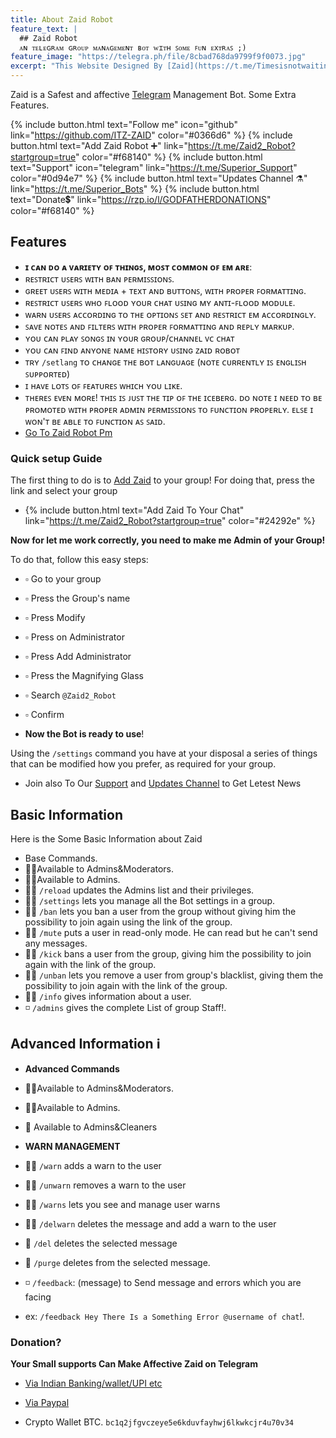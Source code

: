 ```yaml
---
title: About Zaid Robot
feature_text: |
  ## Zaid Robot
  ᴀɴ ᴛᴇʟᴇɢʀᴀᴍ ɢʀᴏᴜᴘ ᴍᴀɴᴀɢᴇᴍᴇɴᴛ ʙᴏᴛ ᴡɪᴛʜ ꜱᴏᴍᴇ ꜰᴜɴ ᴇxᴛʀᴀꜱ ;)
feature_image: "https://telegra.ph/file/8cbad768da9799f9f0073.jpg"
excerpt: "This Website Designed By [Zaid](https://t.me/Timesisnotwaiting) To Make Affective Information About Zaid 🤨."
---
```

<script async src="https://pagead2.googlesyndication.com/pagead/js/adsbygoogle.js?client=ca-pub-5884051158127501"
     crossorigin="anonymous"></script>

Zaid is a Safest and affective [Telegram](https://t.me/Zaid2_Robot) Management Bot. Some Extra Features.

{% include button.html text="Follow me" icon="github" link="https://github.com/ITZ-ZAID" color="#0366d6" %} {% include button.html text="Add Zaid Robot ➕" link="https://t.me/Zaid2_Robot?startgroup=true" color="#f68140" %} {% include button.html text="Support" icon="telegram" link="https://t.me/Superior_Support" color="#0d94e7" %} {% include button.html text="Updates Channel ⚗️" link="https://t.me/Superior_Bots" %} {% include button.html text="Donate💲" link="https://rzp.io/l/GODFATHERDONATIONS" color="#f68140" %}

## Features

- **ɪ ᴄᴀɴ ᴅᴏ ᴀ ᴠᴀʀɪᴇᴛʏ ᴏꜰ ᴛʜɪɴɢꜱ, ᴍᴏꜱᴛ ᴄᴏᴍᴍᴏɴ ᴏꜰ ᴇᴍ ᴀʀᴇ**:
- ʀᴇꜱᴛʀɪᴄᴛ ᴜꜱᴇʀꜱ ᴡɪᴛʜ ʙᴀɴ ᴘᴇʀᴍɪꜱꜱɪᴏɴꜱ.
- ɢʀᴇᴇᴛ ᴜꜱᴇʀꜱ ᴡɪᴛʜ ᴍᴇᴅɪᴀ + ᴛᴇxᴛ ᴀɴᴅ ʙᴜᴛᴛᴏɴꜱ, ᴡɪᴛʜ ᴘʀᴏᴘᴇʀ ꜰᴏʀᴍᴀᴛᴛɪɴɢ.
- ʀᴇꜱᴛʀɪᴄᴛ ᴜꜱᴇʀꜱ ᴡʜᴏ ꜰʟᴏᴏᴅ ʏᴏᴜʀ ᴄʜᴀᴛ ᴜꜱɪɴɢ ᴍʏ ᴀɴᴛɪ-ꜰʟᴏᴏᴅ ᴍᴏᴅᴜʟᴇ.
- ᴡᴀʀɴ ᴜꜱᴇʀꜱ ᴀᴄᴄᴏʀᴅɪɴɢ ᴛᴏ ᴛʜᴇ ᴏᴘᴛɪᴏɴꜱ ꜱᴇᴛ ᴀɴᴅ ʀᴇꜱᴛʀɪᴄᴛ ᴇᴍ ᴀᴄᴄᴏʀᴅɪɴɢʟʏ.
- ꜱᴀᴠᴇ ɴᴏᴛᴇꜱ ᴀɴᴅ ꜰɪʟᴛᴇʀꜱ ᴡɪᴛʜ ᴘʀᴏᴘᴇʀ ꜰᴏʀᴍᴀᴛᴛɪɴɢ ᴀɴᴅ ʀᴇᴘʟʏ ᴍᴀʀᴋᴜᴘ.
- ʏᴏᴜ ᴄᴀɴ ᴘʟᴀʏ ꜱᴏɴɢꜱ ɪɴ ʏᴏᴜʀ ɢʀᴏᴜᴘ/ᴄʜᴀɴɴᴇʟ ᴠᴄ ᴄʜᴀᴛ
- ʏᴏᴜ ᴄᴀɴ ꜰɪɴᴅ ᴀɴʏᴏɴᴇ ɴᴀᴍᴇ ʜɪꜱᴛᴏʀʏ ᴜꜱɪɴɢ ᴢᴀɪᴅ ʀᴏʙᴏᴛ
- ᴛʀʏ `/setlang` ᴛᴏ ᴄʜᴀɴɢᴇ ᴛʜᴇ ʙᴏᴛ ʟᴀɴɢᴜᴀɢᴇ (ɴᴏᴛᴇ ᴄᴜʀʀᴇɴᴛʟʏ ɪꜱ ᴇɴɢʟɪꜱʜ ꜱᴜᴘᴘᴏʀᴛᴇᴅ)
- ɪ ʜᴀᴠᴇ ʟᴏᴛꜱ ᴏꜰ ꜰᴇᴀᴛᴜʀᴇꜱ ᴡʜɪᴄʜ ʏᴏᴜ ʟɪᴋᴇ.
- ᴛʜᴇʀᴇꜱ ᴇᴠᴇɴ ᴍᴏʀᴇ! ᴛʜɪꜱ ɪꜱ ᴊᴜꜱᴛ ᴛʜᴇ ᴛɪᴘ ᴏꜰ ᴛʜᴇ ɪᴄᴇʙᴇʀɢ. ᴅᴏ ɴᴏᴛᴇ ɪ ɴᴇᴇᴅ
ᴛᴏ ʙᴇ ᴘʀᴏᴍᴏᴛᴇᴅ ᴡɪᴛʜ ᴘʀᴏᴘᴇʀ ᴀᴅᴍɪɴ ᴘᴇʀᴍɪꜱꜱɪᴏɴꜱ ᴛᴏ ꜰᴜɴᴄᴛɪᴏɴ ᴘʀᴏᴘᴇʀʟʏ. 
ᴇʟꜱᴇ ɪ ᴡᴏɴ'ᴛ ʙᴇ ᴀʙʟᴇ ᴛᴏ ꜰᴜɴᴄᴛɪᴏɴ ᴀꜱ ꜱᴀɪᴅ.
- [Go To Zaid Robot Pm](https://t.me/Zaid2_Robot)

### Quick setup Guide

The first thing to do is to [Add Zaid](https://t.me/Zaid2_Robot?startgroup=true) to your group! For doing that, press the link and select your group
- {% include button.html text="Add Zaid To Your Chat" link="https://t.me/Zaid2_Robot?startgroup=true" color="#24292e" %}

**Now for let me work correctly, you need to make me Admin of your Group!**

To do that, follow this easy steps: 
- ▫️ Go to your group
- ▫️ Press the Group's name
- ▫️ Press Modify
- ▫️ Press on Administrator
- ▫️ Press Add Administrator
- ▫️ Press the Magnifying Glass
- ▫️ Search `@Zaid2_Robot`
- ▫️ Confirm

- **Now the Bot is ready to use**!

Using the `/settings` command you have at your disposal a series of things that can be modified how you prefer, as required for your group.

- Join also To Our [Support](https://t.me/Superior_Support) and [Updates Channel](https://t.me/Superior_Bots) to Get Letest News

## Basic Information

Here is the Some Basic Information about Zaid

- Base Commands.
- 👮🏻Available to Admins&Moderators.
- 🕵🏻Available to Admins.
- 👮🏻 `/reload` updates the Admins list and their privileges.
- 🕵🏻 `/settings` lets you manage all the Bot settings in a group.
- 👮🏻 `/ban` lets you ban a user from the group without giving him the possibility to join again using the link of the group.
- 👮🏻 `/mute` puts a user in read-only mode. He can read but he can't send any messages.
- 👮🏻 `/kick` bans a user from the group, giving him the possibility to join again with the link of the group.
- 👮🏻 `/unban` lets you remove a user from group's blacklist, giving them the possibility to join again with the link of the group.
- 👮🏻 `/info` gives information about a user.
- ◽️ `/admins` gives the complete List of group Staff!.

## Advanced Information ℹ️

- **Advanced Commands**

- 👮🏻Available to Admins&Moderators.
- 🕵🏻Available to Admins.
- 🛃 Available to Admins&Cleaners

- **WARN MANAGEMENT**
- 👮🏻 `/warn` adds a warn to the user
- 👮🏻 `/unwarn` removes a warn to the user
- 👮🏻 `/warns` lets you see and manage user warns
- 🕵🏻 `/delwarn` deletes the message and add a warn to the user
- 🛃 `/del` deletes the selected message
- 🛃 `/purge` deletes from the selected message.

- ◽️ `/feedback`: (message) to Send message and errors which you are facing 
- ex: `/feedback Hey There Is a Something Error @username of chat`!.


### Donation?

**Your Small supports Can Make Affective Zaid on Telegram**

- [Via Indian Banking/wallet/UPI etc](https://rzp.io/l/GODFATHERDONATIONS)

- [Via Paypal](https://www.paypal.me/mrakki58)

- Crypto Wallet BTC. `bc1q2jfgvczeye5e6kduvfayhwj6lkwkcjr4u70v34`

